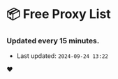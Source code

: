 # :package: Free Proxy List
### Updated every 15 minutes.

- Last updated: `2024-09-24 13:22`

:heart:
